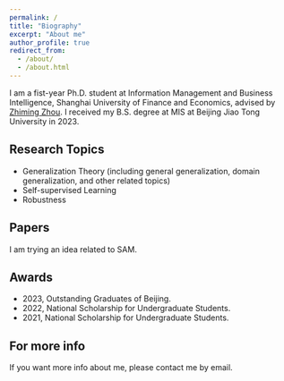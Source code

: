 ```yaml
---
permalink: /
title: "Biography"
excerpt: "About me"
author_profile: true
redirect_from: 
  - /about/
  - /about.html
---
```


I am a fist-year Ph.D. student at Information Management and Business Intelligence, Shanghai University of Finance and Economics, advised by [Zhiming Zhou](https://zhimingzhou.github.io/). I received my B.S. degree at MIS at Beijing Jiao Tong University in 2023.

Research Topics
------
- Generalization Theory (including general generalization, domain generalization, and other related topics)
- Self-supervised Learning
- Robustness

Papers
------
I am trying an idea related to SAM.

Awards
------
- 2023, Outstanding Graduates of Beijing.
- 2022, National Scholarship for Undergraduate Students.
- 2021, National Scholarship for Undergraduate Students.

For more info
------
If you want more info about me, please contact me by email. 
